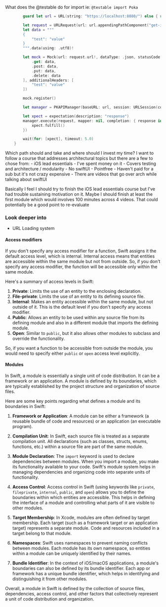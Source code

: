 What does the @testable do for import ie: `@testable import Poka`


```swift   @MainActor func test_ApiManager() {
        guard let url = URL(string: "https://localhost:8080/") else { return XCTFail("Invalid!") }

        let request = URLRequest(url: url.appendingPathComponent("get-info"))
        let data = """
        {
            "test": "value"
        }
        """.data(using: .utf8)!

        let mock = Mock(url: request.url!, dataType: .json, statusCode: 200, data: [
            .get: data,
            .post: data,
            .put: data,
            .delete: data
        ], additionalHeaders: [
            "test": "value"
        ])

        mock.register()

        let manager = PKAPIManager(baseURL: url, session: URLSession(configuration: .mocker))

        let xpect = expectation(description: "response")
        manager.execute(request, mapper: nil, completion: { response in
            xpect.fulfill()
        })

        wait(for: [xpect], timeout: 5.0)
    }
```

Which path should and take and where should I invest my time?
I want to follow a course that addresses architectural topics but there are a few to chose from:
	- iOS lead essentials
		- I've spent money on it
		- Covers testing and architecture / modularity
		- No swiftUI
	- Pointfree
		- Haven't paid for a sub but it's not crazy expensive
		- There are videos that go over arch while talking about swiftUI

Basically I feel I should try to finish the iOS lead essentials course but I've had trouble sustaining motivation on it. Maybe  I should finish at least the first module which would involves 100 minutes across 4 videos. That could potentially be a good point to re-evaluate


### Look deeper into
- URL Loading system


#### Access modifiers
If you don't specify any access modifier for a function, Swift assigns it the default access level, which is internal. Internal access means that entities are accessible within the same module but not from outside. So, if you don't specify any access modifier, the function will be accessible only within the same module.

Here's a summary of access levels in Swift:

1. **Private**: Limits the use of an entity to the enclosing declaration.
2. **File-private**: Limits the use of an entity to its defining source file.
3. **Internal**: Makes an entity accessible within the same module, but not outside of it. This is the default level if you don't specify any access modifier.
4. **Public**: Allows an entity to be used within any source file from its defining module and also in a different module that imports the defining module.
5. **Open**: Similar to `public`, but it also allows other modules to subclass and override the functionality.

So, if you want a function to be accessible from outside the module, you would need to specify either `public` or `open` access level explicitly.

#### Modules
In Swift, a module is essentially a single unit of code distribution. It can be a framework or an application. A module is defined by its boundaries, which are typically established by the project structure and organization of source files.

Here are some key points regarding what defines a module and its boundaries in Swift:

1. **Framework or Application**: A module can be either a framework (a reusable bundle of code and resources) or an application (an executable program).
    
2. **Compilation Unit**: In Swift, each source file is treated as a separate compilation unit. All declarations (such as classes, structs, enums, functions, etc.) within a source file are part of the same module.
    
3. **Module Declaration**: The `import` keyword is used to declare dependencies between modules. When you import a module, you make its functionality available to your code. Swift's module system helps in managing dependencies and organizing code into separate units of functionality.
    
4. **Access Control**: Access control in Swift (using keywords like `private`, `fileprivate`, `internal`, `public`, and `open`) allows you to define the boundaries within which entities are accessible. This helps in defining the interface of a module and controlling what parts of it are visible to other modules.
    
5. **Target Membership**: In Xcode, modules are often defined by target membership. Each target (such as a framework target or an application target) represents a separate module. Code and resources included in a target belong to that module.
    
6. **Namespaces**: Swift uses namespaces to prevent naming conflicts between modules. Each module has its own namespace, so entities within a module can be uniquely identified by their names.
    
7. **Bundle Identifier**: In the context of iOS/macOS applications, a module's boundaries can also be defined by its bundle identifier. Each app or framework has a unique bundle identifier, which helps in identifying and distinguishing it from other modules.
    

Overall, a module in Swift is defined by the collection of source files, dependencies, access control, and other factors that collectively represent a unit of code distribution and organization.